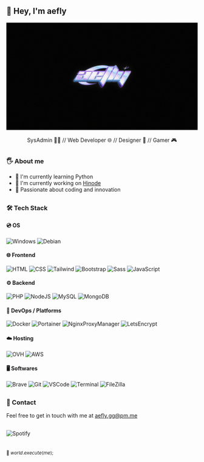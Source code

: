 ## 👋 Hey, I'm aefly

![Banner](https://github.com/aefly/aefly/blob/main/img/profile.jpg?raw=true)

<p align="center">
SysAdmin 👨‍💻 //  Web Developer 🌐 // Designer 🎨 // Gamer 🎮
</p>

##

### 🖐️ About me

- 🌱 I'm currently learning Python
- 🔭 I'm currently working on [Hinode](https://github.com/gethinode/hinode)
- 🧠 Passionate about coding and innovation

##

<h3>🛠 Tech Stack</h2>

<h4>💿 OS</h4>

![Windows](https://img.shields.io/badge/Windows-0078D4.svg?style=for-the-badge&logo=Windows&logoColor=white)
![Debian](https://img.shields.io/badge/Debian-A81D33.svg?style=for-the-badge&logo=Debian&logoColor=white)

<h4>🌐 Frontend</h4>

![HTML](https://img.shields.io/badge/HTML5-E34F26.svg?style=for-the-badge&logo=HTML5&logoColor=white)
![CSS](https://img.shields.io/badge/CSS3-1572B6.svg?style=for-the-badge&logo=CSS3&logoColor=white)
![Tailwind](https://img.shields.io/badge/Tailwind%20CSS-06B6D4.svg?style=for-the-badge&logo=Tailwind-CSS&logoColor=white)
![Bootstrap](https://img.shields.io/badge/Bootstrap-7952B3.svg?style=for-the-badge&logo=Bootstrap&logoColor=white)
![Sass](https://img.shields.io/badge/Sass-CC6699.svg?style=for-the-badge&logo=Sass&logoColor=white)
![JavaScript](https://img.shields.io/badge/JavaScript-F7DF1E.svg?style=for-the-badge&logo=JavaScript&logoColor=black)

<h4>⚙️ Backend</h4>

![PHP](https://img.shields.io/badge/PHP-777BB4.svg?style=for-the-badge&logo=PHP&logoColor=white)
![NodeJS](https://img.shields.io/badge/Node.js-339933.svg?style=for-the-badge&logo=nodedotjs&logoColor=white)
![MySQL](https://img.shields.io/badge/MySQL-4479A1.svg?style=for-the-badge&logo=MySQL&logoColor=white)
![MongoDB](https://img.shields.io/badge/MongoDB-47A248.svg?style=for-the-badge&logo=MongoDB&logoColor=white)

<h4>🤖 DevOps / Platforms</h4>

![Docker](https://img.shields.io/badge/Docker-2496ED.svg?style=for-the-badge&logo=Docker&logoColor=white)
![Portainer](https://img.shields.io/badge/Portainer-13BEF9.svg?style=for-the-badge&logo=Portainer&logoColor=white)
![NginxProxyManager](https://img.shields.io/badge/Nginx%20Proxy%20Manager-F15833.svg?style=for-the-badge&logo=Nginx-Proxy-Manager&logoColor=white)
![LetsEncrypt](https://img.shields.io/badge/Let's%20Encrypt-003A70.svg?style=for-the-badge&logo=Let's-Encrypt&logoColor=white)

<h4>☁️ Hosting</h4>

![OVH](https://img.shields.io/badge/OVH-123F6D.svg?style=for-the-badge&logo=OVH&logoColor=white)
![AWS](https://img.shields.io/badge/Amazon%20AWS-232F3E.svg?style=for-the-badge&logo=Amazon-AWS&logoColor=white)

<h4>🖥️ Softwares</h4>

![Brave](https://img.shields.io/badge/Brave-FB542B.svg?style=for-the-badge&logo=Brave&logoColor=white)
![Git](https://img.shields.io/badge/Git-F05032.svg?style=for-the-badge&logo=Git&logoColor=white)
![VSCode](https://img.shields.io/badge/Visual%20Studio%20Code-007ACC.svg?style=for-the-badge&logo=Visual-Studio-Code&logoColor=white)
![Terminal](https://img.shields.io/badge/Windows%20Terminal-4D4D4D.svg?style=for-the-badge&logo=Windows-Terminal&logoColor=white)
![FileZilla](https://img.shields.io/badge/FileZilla-BF0000.svg?style=for-the-badge&logo=FileZilla&logoColor=white)

##

### 📧 Contact

Feel free to get in touch with me at [aefly.gg@pm.me](mailto:aefly.gg@pm.me)

##

![Spotify](https://spotify-recently-played-readme.vercel.app/api?user=31gx3um35hp5nhbgc54odzxgwldy)

##

<sub>🖤 𝘸𝘰𝘳𝘭𝘥.𝘦𝘹𝘦𝘤𝘶𝘵𝘦(𝘮𝘦);</sub>
